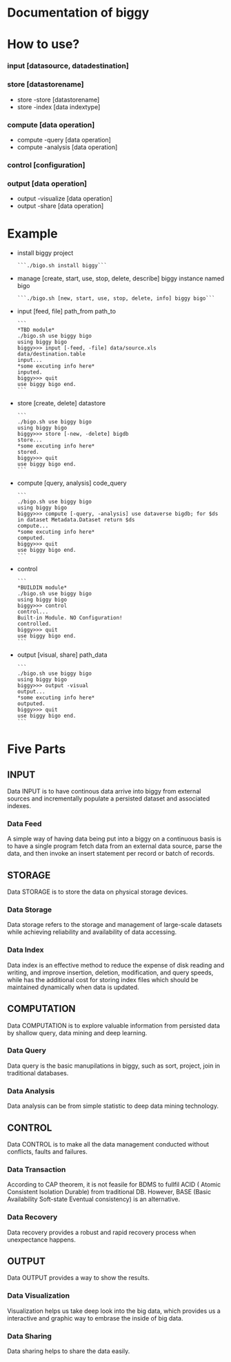 # Documentation of biggy

# How to use?

### input [datasource, datadestination]

### store [datastorename]
* store -store [datastorename]
* store -index [data indextype]

### compute [data operation]
* compute -query [data operation]
* compute -analysis [data operation]

### control [configuration]

### output [data operation]
* output -visualize [data operation]
* output -share [data operation]

# Example
* install biggy project

      ```./bigo.sh install biggy```
* manage [create, start, use, stop, delete, describe] biggy instance named bigo
      
      ```./bigo.sh [new, start, use, stop, delete, info] biggy bigo```
* input [feed, file] path_from path_to

      ```
      *TBD module*
      ./bigo.sh use biggy bigo
      using biggy bigo
      biggy>>> input [-feed, -file] data/source.xls data/destination.table
      input...
      *some excuting info here*
      inputed.
	  biggy>>> quit
      use biggy bigo end.
      ```
* store [create, delete] datastore

      ```
      ./bigo.sh use biggy bigo
      using biggy bigo
      biggy>>> store [-new, -delete] bigdb
      store...
      *some excuting info here*
      stored.
	  biggy>>> quit
      use biggy bigo end.
      ```
* compute [query, analysis] code_query

      ```
      ./bigo.sh use biggy bigo
      using biggy bigo
      biggy>>> compute [-query, -analysis] use dataverse bigdb; for $ds in dataset Metadata.Dataset return $ds
      compute...
      *some excuting info here*
      computed.
	  biggy>>> quit
      use biggy bigo end.
      ```
* control

      ```
      *BUILDIN module*
      ./bigo.sh use biggy bigo
      using biggy bigo
      biggy>>> control
      control...
      Built-in Module. NO Configuration!
      controlled.
	  biggy>>> quit
      use biggy bigo end.
      ```
* output [visual, share] path_data

      ```
      ./bigo.sh use biggy bigo
      using biggy bigo
      biggy>>> output -visual
      output...
      *some excuting info here*
      outputed.
	  biggy>>> quit
      use biggy bigo end.
      ```
      
# Five Parts

## INPUT
Data INPUT is to have continous data arrive into biggy from external sources and incrementally populate a persisted dataset and associated indexes.

### Data Feed
A simple way of having data being put into a biggy on a continuous basis is to have a single program fetch data from an external data source, parse the data, and then invoke an insert statement per record or batch of records.

## STORAGE
Data STORAGE is to store the data on physical storage devices.

### Data Storage
Data storage refers to the storage and management of large-scale datasets while achieving reliability and availability of data accessing.

### Data Index
Data index is an effective method to reduce the expense of disk reading and writing, and improve insertion, deletion, modification, and query speeds, while has the additional cost for storing index files which should be maintained dynamically when data is updated.

## COMPUTATION
Data COMPUTATION is to explore valuable information from persisted data by shallow query, data mining and deep learning.

### Data Query
Data query is the basic manupilations in biggy, such as sort, project, join in traditional databases. 

### Data Analysis
Data analysis can be from simple statistic to deep data mining technology.

## CONTROL
Data CONTROL is to make all the data management conducted without conflicts, faults and failures.

### Data Transaction
According to CAP theorem, it is not feasile for BDMS to fullfil ACID ( Atomic Consistent Isolation Durable) from traditional DB. However, BASE (Basic Availability Soft-state Eventual consistency) is an alternative.

### Data Recovery
Data recovery provides a robust and rapid recovery process when unexpectance happens.

## OUTPUT
Data OUTPUT provides a way to show the results.

### Data Visualization
Visualization helps us take deep look into the big data, which provides us a interactive and graphic way to embrase the inside of big data.

### Data Sharing
Data sharing helps to share the data easily.
